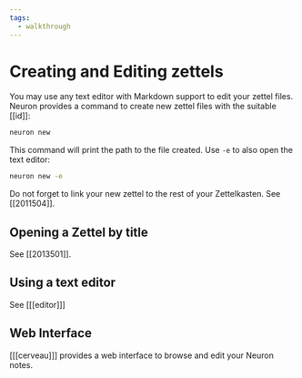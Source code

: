 ```yaml
---
tags:
  - walkthrough
---
```


# Creating and Editing zettels

You may use any text editor with Markdown support to edit your zettel files. Neuron provides a command to create new zettel files with the suitable [[id]]:

```bash
neuron new
```

This command will print the path to the file created. Use `-e` to also open the text editor:

```bash
neuron new -e
```

Do not forget to link your new zettel to the rest of your Zettelkasten. See [[2011504]].

## Opening a Zettel by title

See [[2013501]].

## Using a text editor

See [[[editor]]]

## Web Interface

[[[cerveau]]] provides a web interface to browse and edit your Neuron notes.
